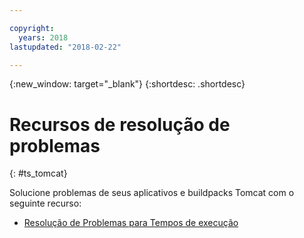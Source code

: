 ```yaml
---

copyright:
  years: 2018
lastupdated: "2018-02-22"

---
```


{:new_window: target="_blank"}
{:shortdesc: .shortdesc}

# Recursos de resolução de problemas
{: #ts_tomcat}

Solucione problemas de seus aplicativos e buildpacks Tomcat com o seguinte recurso:

* [Resolução de Problemas para Tempos de execução](/docs/runtimes-common/ts_runtimes.html#runtimes)
